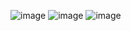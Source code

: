 ![image](https://github.com/DP6-Fico-098/-UTS_Lab6_OOP/assets/115161976/a4154728-3104-4b86-9d6f-2e53103966dc)
![image](https://github.com/DP6-Fico-098/-UTS_Lab6_OOP/assets/115161976/bbffd5ef-46e2-4d1e-8b84-f323005ed909)
![image](https://github.com/DP6-Fico-098/-UTS_Lab6_OOP/assets/115161976/3f658fd7-9ea9-44e8-8ac2-e9eab1ada4b5)
